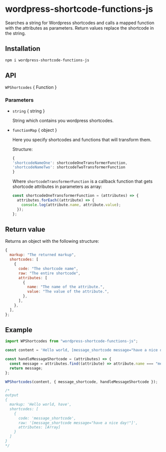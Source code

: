 # wordpress-shortcode-functions-js

Searches a string for Wordpress shortcodes and calls a mapped function with the attributes as parameters. Return values replace the shortcode in the string.

## Installation

```zsh
npm i wordpress-shortcode-functions-js
```

## API

`WPShortcodes` { Function }

### Parameters

- `string` { string }

  String which contains you wordpress shortcodes.

- `functionMap` { object }

  Here you specify shortcodes and functions that will transform them.

  Structure:

  ```js
  {
  'shortcodeNameOne': shortcodeOneTransformerFunction,
  'shortcodeNameTwo': shortcodeTwoTransformerFunction
  }
  ```

  Where `shortcodeTransformerFunction` is a callback function that gets shortcode attributes in parameters as array:

  ```js
  const shortcodeOneTransformerFunction = (attributes) => {
    attributes.forEach((attribute) => {
      console.log(attribute.name, attribute.value);
    });
  };
  ```

## Return value

Returns an object with the following structure:

```js
{
  markup: "The returned markup",
  shortcodes: [
    {
      code: "The shortcode name",
      raw: "The entire shortcode",
      attributes: [
        {
          name: "The name of the attribute.",
          value: "The value of the attribute.",
        },
      ],
    },
  ],
};
```

## Example

```js
import WPShortcodes from "wordpress-shortcode-functions-js";

const content = 'Hello world, [message_shortcode message="have a nice day!"]';

const handleMessageShortcode = (attributes) => {
  const message = attributes.find((attribute) => attribute.name === "message");
  return message;
};

WPShortcodes(content, { message_shortcode, handleMessageShortcode });

/*
output
{
  markup: 'Hello world, have',
  shortcodes: [
    {
      code: 'message_shortcode',
      raw: '[message_shortcode message="have a nice day!"]',
      attributes: [Array]
    }
  ]
}
*/
```
